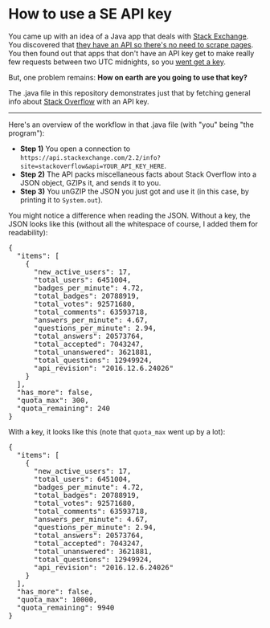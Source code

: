 # How to use a SE API key
You came up with an idea of a Java app that deals with [Stack Exchange](http://stackexchange.com). You discovered that [they have an API so there's no need to scrape pages](https://api.stackexchange.com). You then found out that apps that don't have an API key get to make really few requests between two UTC midnights, so you [went get a key](http://stackapps.com/apps/oauth/register).

But, one problem remains: **How on earth are you going to use that key?**

The .java file in this repository demonstrates just that by fetching general info about [Stack Overflow](http://stackoverflow.com/tour) with an API key.

---

Here's an overview of the workflow in that .java file (with "you" being "the program"):

- **Step 1)** You open a connection to `https://api.stackexchange.com/2.2/info?site=stackoverflow&api=YOUR_API_KEY_HERE`.
- **Step 2)** The API packs miscellaneous facts about Stack Overflow into a JSON object, GZIPs it, and sends it to you.
- **Step 3)** You unGZIP the JSON you just got and use it (in this case, by printing it to `System.out`).

You might notice a difference when reading the JSON. Without a key, the JSON looks like this (without all the whitespace of course, I added them for readability):

<pre>{
  "items": [
    {
      "new_active_users": 17,
      "total_users": 6451004,
      "badges_per_minute": 4.72,
      "total_badges": 20788919,
      "total_votes": 92571680,
      "total_comments": 63593718,
      "answers_per_minute": 4.67,
      "questions_per_minute": 2.94,
      "total_answers": 20573764,
      "total_accepted": 7043247,
      "total_unanswered": 3621881,
      "total_questions": 12949924,
      "api_revision": "2016.12.6.24026"
    }
  ],
  "has_more": false,
  "quota_max": 300,
  "quota_remaining": 240
}</pre>

With a key, it looks like this (note that `quota_max` went up by a lot):

<pre>{
  "items": [
    {
      "new_active_users": 17,
      "total_users": 6451004,
      "badges_per_minute": 4.72,
      "total_badges": 20788919,
      "total_votes": 92571680,
      "total_comments": 63593718,
      "answers_per_minute": 4.67,
      "questions_per_minute": 2.94,
      "total_answers": 20573764,
      "total_accepted": 7043247,
      "total_unanswered": 3621881,
      "total_questions": 12949924,
      "api_revision": "2016.12.6.24026"
    }
  ],
  "has_more": false,
  "quota_max": 10000,
  "quota_remaining": 9940
}</pre>

